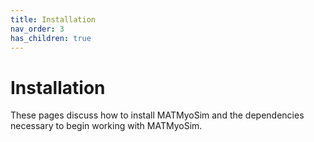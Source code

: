```yaml
---
title: Installation
nav_order: 3
has_children: true
---
```


# Installation

These pages discuss how to install MATMyoSim and the dependencies necessary to begin working with MATMyoSim.

